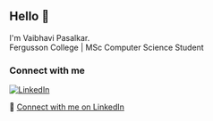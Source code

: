 ## Hello 👋  
I'm Vaibhavi Pasalkar.  
Fergusson College | MSc Computer Science Student

### Connect with me  
[![LinkedIn](https://upload.wikimedia.org/wikipedia/commons/8/81/LinkedIn_icon.svg)](https://www.linkedin.com/in/vaibhavi-pasalkar-0664a2319/)

🔗 [Connect with me on LinkedIn](https://www.linkedin.com/in/vaibhavi-pasalkar-0664a2319/)
